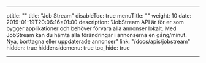 
---
ptitle: ""
title: "Job Stream"
disableToc: true
menuTitle: ""
weight: 10
date: 2019-01-19T20:06:16+01:00
description: "JobStream API är för er som bygger applikationer och behöver förvara alla annonser lokalt.
              Med JobStream kan du hämta alla förändringar i annonserna en gång/minut. Nya, borttagna eller uppdaterade annonser"
link: "/docs/apis/jobstream"
hidden: true
hiddensidemenu: true
toc_hide: true



---

